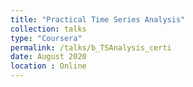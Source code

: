 ```yaml
---
title: "Practical Time Series Analysis"
collection: talks
type: "Coursera"
permalink: /talks/b_TSAnalysis_certi
date: August 2020
location : Online
---
```

